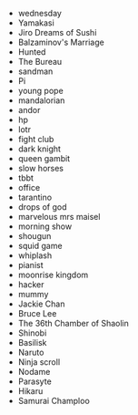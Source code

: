 * wednesday
* Yamakasi
* Jiro Dreams of Sushi
* Balzaminov's Marriage
* Hunted
* The Bureau
* sandman
* Pi
* young pope
* mandalorian
* andor
* hp
* lotr
* fight club
* dark knight
* queen gambit
* slow horses
* tbbt
* office
* tarantino
* drops of god
* marvelous mrs maisel
* morning show
* shougun
* squid game
* whiplash
* pianist
* moonrise kingdom
* hacker
* mummy
* Jackie Chan
* Bruce Lee
* The 36th Chamber of Shaolin
* Shinobi
* Basilisk
* Naruto
* Ninja scroll
* Nodame
* Parasyte
* Hikaru
* Samurai Champloo
